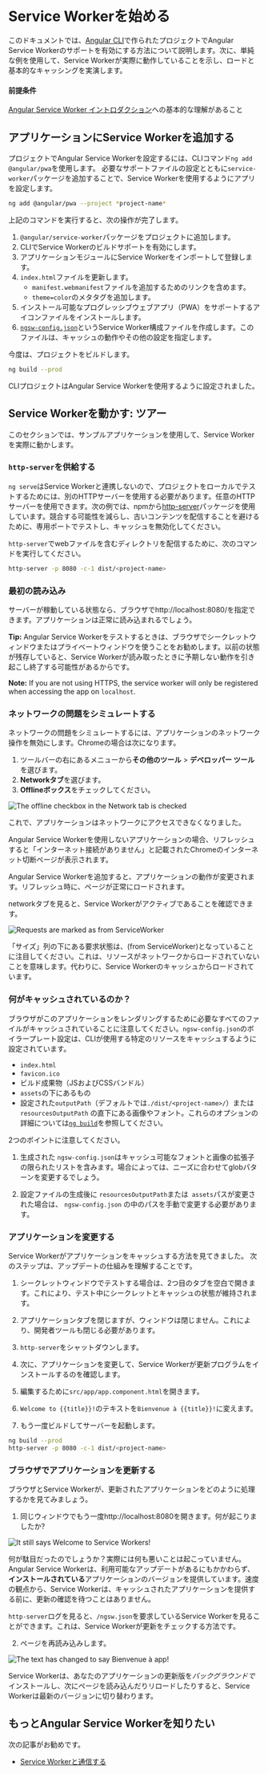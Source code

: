 # Service Workerを始める


このドキュメントでは、[Angular CLI](cli)で作られたプロジェクトでAngular Service Workerのサポートを有効にする方法について説明します。次に、単純な例を使用して、Service Workerが実際に動作していることを示し、ロードと基本的なキャッシングを実演します。

#### 前提条件

[Angular Service Worker イントロダクション](guide/service-worker-intro)への基本的な理解があること


## アプリケーションにService Workerを追加する

プロジェクトでAngular Service Workerを設定するには、CLIコマンド`ng add @angular/pwa`を使用します。
必要なサポートファイルの設定とともに`service-worker`パッケージを追加することで、Service Workerを使用するようにアプリを設定します。

```sh
ng add @angular/pwa --project *project-name* 
```

上記のコマンドを実行すると、次の操作が完了します。

1. `@angular/service-worker`パッケージをプロジェクトに追加します。
2. CLIでService Workerのビルドサポートを有効にします。
3. アプリケーションモジュールにService Workerをインポートして登録します。
4. `index.html`ファイルを更新します。
    * `manifest.webmanifest`ファイルを追加するためのリンクを含めます。
    * `theme=color`のメタタグを追加します。
5. インストール可能なプログレッシブウェブアプリ（PWA）をサポートするアイコンファイルをインストールします。 
6. [`ngsw-config.json`](/guide/service-worker-config)というService Worker構成ファイルを作成します。このファイルは、キャッシュの動作やその他の設定を指定します。


今度は、プロジェクトをビルドします。

```sh
ng build --prod
```

CLIプロジェクトはAngular Service Workerを使用するように設定されました。


## Service Workerを動かす: ツアー

このセクションでは、サンプルアプリケーションを使用して、Service Workerを実際に動かします。

### `http-server`を供給する

`ng serve`はService Workerと連携しないので、プロジェクトをローカルでテストするためには、別のHTTPサーバーを使用する必要があります。任意のHTTPサーバーを使用できます。次の例では、npmから[http-server](https://www.npmjs.com/package/http-server)パッケージを使用しています。競合する可能性を減らし、古いコンテンツを配信することを避けるために、専用ポートでテストし、キャッシュを無効化してください。

`http-server`でwebファイルを含むディレクトリを配信するために、次のコマンドを実行してください。

```sh
http-server -p 8080 -c-1 dist/<project-name>
```

### 最初の読み込み

サーバーが稼動している状態なら、ブラウザでhttp://localhost:8080/を指定できます。アプリケーションは正常に読み込まれるでしょう。

**Tip:** Angular Service Workerをテストするときは、ブラウザでシークレットウィンドウまたはプライベートウィンドウを使うことをお勧めします。以前の状態が残存していると、Service Workerが読み取ったときに予期しない動作を引き起こし終了する可能性があるからです。

<div class="alert is-helpful">

**Note:**
If you are not using HTTPS, the service worker will only be registered when accessing the app on `localhost`.

</div>

### ネットワークの問題をシミュレートする

ネットワークの問題をシミュレートするには、アプリケーションのネットワーク操作を無効にします。Chromeの場合は次になります。

1. ツールバーの右にあるメニューから**その他のツール** > **デベロッパー ツール**を選びます。
2. **Networkタブ**を選びます。
3. **Offlineボックス**をチェックしてください。

<div class="lightbox">
  <img src="generated/images/guide/service-worker/offline-checkbox.png" alt="The offline checkbox in the Network tab is checked">
</div>

これで、アプリケーションはネットワークにアクセスできなくなりました。

Angular Service Workerを使用しないアプリケーションの場合、リフレッシュすると「インターネット接続がありません」と記載されたChromeのインターネット切断ページが表示されます。

Angular Service Workerを追加すると、アプリケーションの動作が変更されます。リフレッシュ時に、ページが正常にロードされます。

networkタブを見ると、Service Workerがアクティブであることを確認できます。

<div class="lightbox">
  <!-- textlint-disable prh --><img src="generated/images/guide/service-worker/sw-active.png" alt="Requests are marked as from ServiceWorker"><!-- textlint-enable prh -->
</div>

「サイズ」列の下にある要求状態は、<!-- textlint-disable prh -->(from ServiceWorker)<!-- textlint-enable prh -->となっていることに注目してください。これは、リソースがネットワークからロードされていないことを意味します。代わりに、Service Workerのキャッシュからロードされています。


### 何がキャッシュされているのか？

ブラウザがこのアプリケーションをレンダリングするために必要なすべてのファイルがキャッシュされていることに注意してください。`ngsw-config.json`のボイラープレート設定は、CLIが使用する特定のリソースをキャッシュするように設定されています。

* `index.html`
* `favicon.ico`
* ビルド成果物（JSおよびCSSバンドル）
* `assets`の下にあるもの
* 設定された`outputPath`（デフォルトでは`./dist/<project-name>/`）または `resourcesOutputPath` の直下にある画像やフォント。これらのオプションの詳細については[`ng build`](cli/build)を参照してください。


<div class="alert is-helpful">
2つのポイントに注意してください。

1. 生成された `ngsw-config.json`はキャッシュ可能なフォントと画像の拡張子の限られたリストを含みます。場合によっては、ニーズに合わせてglobパターンを変更するでしょう。

1. 設定ファイルの生成後に `resourcesOutputPath`または` assets`パスが変更された場合は、 `ngsw-config.json` の中のパスを手動で変更する必要があります。
</div>


### アプリケーションを変更する

Service Workerがアプリケーションをキャッシュする方法を見てきました。
次のステップは、アップデートの仕組みを理解することです。

1. シークレットウィンドウでテストする場合は、2つ目のタブを空白で開きます。これにより、テスト中にシークレットとキャッシュの状態が維持されます。

2. アプリケーションタブを閉じますが、ウィンドウは閉じません。これにより、開発者ツールも閉じる必要があります。

3. `http-server`をシャットダウンします。

4. 次に、アプリケーションを変更して、Service Workerが更新プログラムをインストールするのを確認します。

5. 編集するために`src/app/app.component.html`を開きます。

6. `Welcome to {{title}}!`のテキストを`Bienvenue à {{title}}!`に変えます。

7. もう一度ビルドしてサーバーを起動します。

```sh
ng build --prod
http-server -p 8080 -c-1 dist/<project-name>
```

### ブラウザでアプリケーションを更新する

ブラウザとService Workerが、更新されたアプリケーションをどのように処理するかを見てみましょう。

1. 同じウィンドウでもう一度http://localhost:8080を開きます。何が起こりましたか?

<div class="lightbox">
  <img src="generated/images/guide/service-worker/welcome-msg-en.png" alt="It still says Welcome to Service Workers!">
</div>

何が駄目だったのでしょうか？実際には何も悪いことは起こっていません。Angular Service Workerは、利用可能なアップデートがあるにもかかわらず、**インストールされている**アプリケーションのバージョンを提供しています。速度の観点から、Service Workerは、キャッシュされたアプリケーションを提供する前に、更新の確認を待つことはありません。

`http-server`ログを見ると、`/ngsw.json`を要求しているService Workerを見ることができます。これは、Service Workerが更新をチェックする方法です。

2. ページを再読み込みします。

<div class="lightbox">
  <img src="generated/images/guide/service-worker/welcome-msg-fr.png" alt="The text has changed to say Bienvenue à app!">
</div>

Service Workerは、あなたのアプリケーションの更新版を*バックグラウンドで*インストールし、次にページを読み込んだりリロードしたりすると、Service Workerは最新のバージョンに切り替わります。

## もっとAngular Service Workerを知りたい

次の記事がお勧めです。
* [Service Workerと通信する](guide/service-worker-communications)
